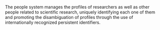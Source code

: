 
The people system manages the profiles of researchers as well as other people related to scientific research, uniquely identifying each one of them and promoting the disambiguation of profiles through the use of internationally recognized persistent identifiers.
